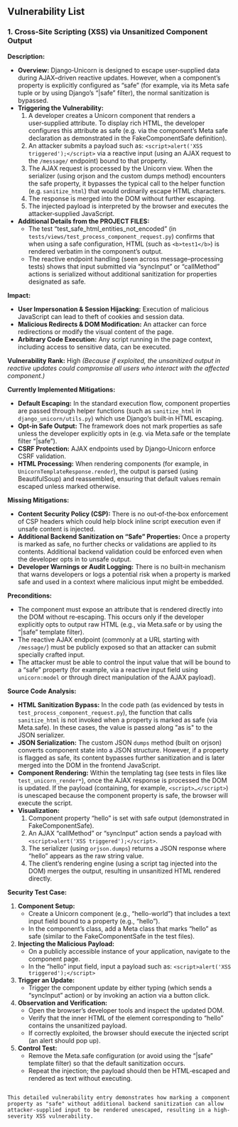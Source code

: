 ## Vulnerability List

### 1. Cross‑Site Scripting (XSS) via Unsanitized Component Output

**Description:**
- **Overview:**
  Django‑Unicorn is designed to escape user‑supplied data during AJAX–driven reactive updates. However, when a component’s property is explicitly configured as “safe” (for example, via its Meta safe tuple or by using Django’s “|safe” filter), the normal sanitization is bypassed.
- **Triggering the Vulnerability:**
  1. A developer creates a Unicorn component that renders a user‑supplied attribute. To display rich HTML, the developer configures this attribute as safe (e.g. via the component’s Meta safe declaration as demonstrated in the FakeComponentSafe definition).
  2. An attacker submits a payload such as:
     `<script>alert('XSS triggered');</script>`
     via a reactive input (using an AJAX request to the `/message/` endpoint) bound to that property.
  3. The AJAX request is processed by the Unicorn view. When the serializer (using orjson and the custom dumps method) encounters the safe property, it bypasses the typical call to the helper function (e.g. `sanitize_html`) that would ordinarily escape HTML characters.
  4. The response is merged into the DOM without further escaping.
  5. The injected payload is interpreted by the browser and executes the attacker‑supplied JavaScript.
- **Additional Details from the PROJECT FILES:**
  - The test “test_safe_html_entities_not_encoded” (in `tests/views/test_process_component_request.py`) confirms that when using a safe configuration, HTML (such as `<b>test1</b>`) is rendered verbatim in the component’s output.
  - The reactive endpoint handling (seen across message–processing tests) shows that input submitted via “syncInput” or “callMethod” actions is serialized without additional sanitization for properties designated as safe.

**Impact:**
- **User Impersonation & Session Hijacking:**
  Execution of malicious JavaScript can lead to theft of cookies and session data.
- **Malicious Redirects & DOM Modification:**
  An attacker can force redirections or modify the visual content of the page.
- **Arbitrary Code Execution:**
  Any script running in the page context, including access to sensitive data, can be executed.

**Vulnerability Rank:** High
*(Because if exploited, the unsanitized output in reactive updates could compromise all users who interact with the affected component.)*

**Currently Implemented Mitigations:**
- **Default Escaping:**
  In the standard execution flow, component properties are passed through helper functions (such as `sanitize_html` in `django_unicorn/utils.py`) which use Django’s built‑in HTML escaping.
- **Opt‑in Safe Output:**
  The framework does not mark properties as safe unless the developer explicitly opts in (e.g. via Meta.safe or the template filter “|safe”).
- **CSRF Protection:**
  AJAX endpoints used by Django‑Unicorn enforce CSRF validation.
- **HTML Processing:**
  When rendering components (for example, in `UnicornTemplateResponse.render`), the output is parsed (using BeautifulSoup) and reassembled, ensuring that default values remain escaped unless marked otherwise.

**Missing Mitigations:**
- **Content Security Policy (CSP):**
  There is no out‑of‑the‑box enforcement of CSP headers which could help block inline script execution even if unsafe content is injected.
- **Additional Backend Sanitization on “Safe” Properties:**
  Once a property is marked as safe, no further checks or validations are applied to its contents. Additional backend validation could be enforced even when the developer opts in to unsafe output.
- **Developer Warnings or Audit Logging:**
  There is no built‑in mechanism that warns developers or logs a potential risk when a property is marked safe and used in a context where malicious input might be embedded.

**Preconditions:**
- The component must expose an attribute that is rendered directly into the DOM without re‑escaping. This occurs only if the developer explicitly opts to output raw HTML (e.g., via Meta.safe or by using the “|safe” template filter).
- The reactive AJAX endpoint (commonly at a URL starting with `/message/`) must be publicly exposed so that an attacker can submit specially crafted input.
- The attacker must be able to control the input value that will be bound to a “safe” property (for example, via a reactive input field using `unicorn:model` or through direct manipulation of the AJAX payload).

**Source Code Analysis:**
- **HTML Sanitization Bypass:**
  In the code path (as evidenced by tests in `test_process_component_request.py`), the function that calls `sanitize_html` is not invoked when a property is marked as safe (via Meta.safe). In these cases, the value is passed along "as is" to the JSON serializer.
- **JSON Serialization:**
  The custom JSON `dumps` method (built on orjson) converts component state into a JSON structure. However, if a property is flagged as safe, its content bypasses further sanitization and is later merged into the DOM in the frontend JavaScript.
- **Component Rendering:**
  Within the templating tag (see tests in files like `test_unicorn_render*`), once the AJAX response is processed the DOM is updated. If the payload (containing, for example, `<script>…</script>`) is unescaped because the component property is safe, the browser will execute the script.
- **Visualization:**
  1. Component property “hello” is set with safe output (demonstrated in FakeComponentSafe).
  2. An AJAX “callMethod” or “syncInput” action sends a payload with `<script>alert('XSS triggered');</script>`.
  3. The serializer (using `orjson.dumps`) returns a JSON response where “hello” appears as the raw string value.
  4. The client’s rendering engine (using a script tag injected into the DOM) merges the output, resulting in unsanitized HTML rendered directly.

**Security Test Case:**
1. **Component Setup:**
   - Create a Unicorn component (e.g., “hello-world”) that includes a text input field bound to a property (e.g., “hello”).
   - In the component’s class, add a Meta class that marks “hello” as safe (similar to the FakeComponentSafe in the test files).
2. **Injecting the Malicious Payload:**
   - On a publicly accessible instance of your application, navigate to the component page.
   - In the “hello” input field, input a payload such as:
     `<script>alert('XSS triggered');</script>`
3. **Trigger an Update:**
   - Trigger the component update by either typing (which sends a “syncInput” action) or by invoking an action via a button click.
4. **Observation and Verification:**
   - Open the browser’s developer tools and inspect the updated DOM.
   - Verify that the inner HTML of the element corresponding to “hello” contains the unsanitized payload.
   - If correctly exploited, the browser should execute the injected script (an alert should pop up).
5. **Control Test:**
   - Remove the Meta.safe configuration (or avoid using the “|safe” template filter) so that the default sanitization occurs.
   - Repeat the injection; the payload should then be HTML‑escaped and rendered as text without executing.

```

This detailed vulnerability entry demonstrates how marking a component property as "safe" without additional backend sanitization can allow attacker-supplied input to be rendered unescaped, resulting in a high-severity XSS vulnerability.
